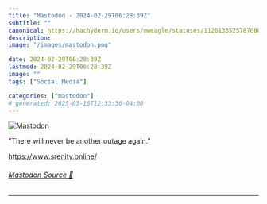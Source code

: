 ```yaml
---
title: "Mastodon - 2024-02-29T06:28:39Z"
subtitle: ""
canonical: https://hachyderm.io/users/mweagle/statuses/112013352578708806
description:
image: "/images/mastodon.png"

date: 2024-02-29T06:28:39Z
lastmod: 2024-02-29T06:28:39Z
image: ""
tags: ["Social Media"]

categories: ["mastodon"]
# generated: 2025-03-16T12:33:30-04:00
---
```

![Mastodon](/images/mastodon.png)

<p>&quot;There will never be another outage again.&quot;</p><p><a href="https://www.srenity.online/" target="_blank" rel="nofollow noopener noreferrer" translate="no"><span class="invisible">https://www.</span><span class="">srenity.online/</span><span class="invisible"></span></a></p>


###### [Mastodon Source 🐘](https://hachyderm.io/@mweagle/112013352578708806)

___
